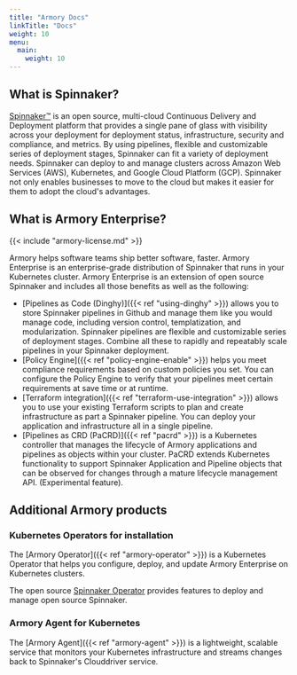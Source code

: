 ```yaml
---
title: "Armory Docs"
linkTitle: "Docs"
weight: 10
menu:
  main:
    weight: 10
---
```


## What is Spinnaker?

[Spinnaker™](https://www.spinnaker.io) is an open source, multi-cloud Continuous Delivery and Deployment platform that provides a single pane of glass with visibility across your deployment for deployment status, infrastructure, security and compliance, and metrics. By using pipelines, flexible and customizable series of deployment stages, Spinnaker can fit a variety of deployment needs. Spinnaker can deploy to and manage clusters across Amazon Web Services (AWS), Kubernetes, and Google Cloud Platform (GCP). Spinnaker not only enables businesses to move to the cloud but makes it easier for them to adopt the cloud's advantages.

## What is Armory Enterprise?

{{< include "armory-license.md" >}}

Armory helps software teams ship better software, faster. Armory Enterprise is an enterprise-grade distribution of Spinnaker that runs in your Kubernetes cluster. Armory Enterprise is an extension of open source Spinnaker and includes all those benefits as well as the following:

- [Pipelines as Code (Dinghy)]({{< ref "using-dinghy" >}}) allows you to store Spinnaker pipelines in Github and manage them like you would manage code, including version control, templatization, and modularization. Spinnaker pipelines are flexible and customizable series of deployment stages. Combine all these to rapidly and repeatably scale pipelines in your Spinnaker deployment.
- [Policy Engine]({{< ref "policy-engine-enable" >}}) helps you meet compliance requirements based on custom policies you set. You can configure the Policy Engine to verify that your pipelines meet certain requirements at save time or at runtime.
- [Terraform integration]({{< ref "terraform-use-integration" >}}) allows you to use your existing Terraform scripts to plan and create infrastructure as part a Spinnaker pipeline. You can deploy your application and infrastructure all in a single pipeline.
- [Pipelines as CRD (PaCRD)]({{< ref "pacrd" >}}) is a Kubernetes controller that manages the lifecycle of Armory applications and pipelines as objects within your cluster. PaCRD extends Kubernetes functionality to support Spinnaker Application and Pipeline objects that can be observed for changes through a mature lifecycle management API. (Experimental feature).

## Additional Armory products

### Kubernetes Operators for installation

The [Armory Operator]({{< ref "armory-operator" >}}) is a Kubernetes Operator that helps you configure, deploy, and update Armory Enterprise on Kubernetes clusters.

The open source [Spinnaker Operator](https://github.com/armory/spinnaker-operator) provides features to deploy and manage open source Spinnaker.

### Armory Agent for Kubernetes

The [Armory Agent]({{< ref "armory-agent" >}}) is a lightweight, scalable service that monitors your Kubernetes infrastructure and streams changes back to Spinnaker's Clouddriver service.
